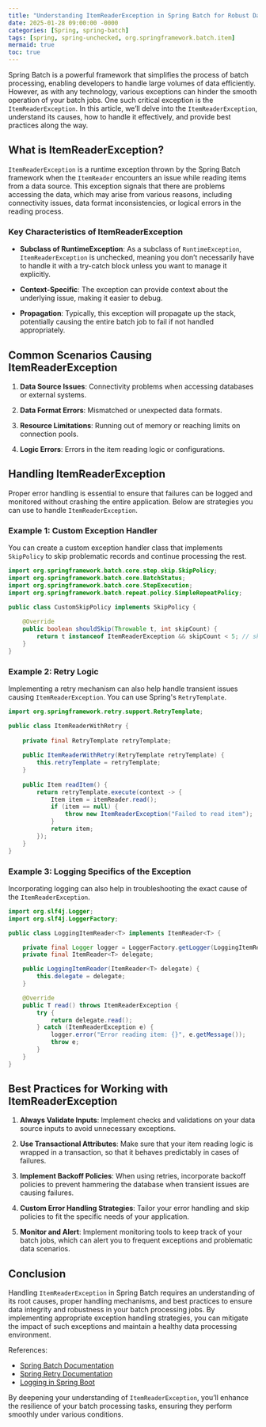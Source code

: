 ```yaml
---
title: "Understanding ItemReaderException in Spring Batch for Robust Data Processing"
date: 2025-01-28 09:00:00 -0000
categories: [Spring, spring-batch]
tags: [spring, spring-unchecked, org.springframework.batch.item]
mermaid: true
toc: true
---
```



Spring Batch is a powerful framework that simplifies the process of batch processing, enabling developers to handle large volumes of data efficiently. However, as with any technology, various exceptions can hinder the smooth operation of your batch jobs. One such critical exception is the `ItemReaderException`. In this article, we’ll delve into the `ItemReaderException`, understand its causes, how to handle it effectively, and provide best practices along the way.

## What is ItemReaderException?

`ItemReaderException` is a runtime exception thrown by the Spring Batch framework when the `ItemReader` encounters an issue while reading items from a data source. This exception signals that there are problems accessing the data, which may arise from various reasons, including connectivity issues, data format inconsistencies, or logical errors in the reading process.

### Key Characteristics of ItemReaderException

- **Subclass of RuntimeException**: As a subclass of `RuntimeException`, `ItemReaderException` is unchecked, meaning you don’t necessarily have to handle it with a try-catch block unless you want to manage it explicitly.
  
- **Context-Specific**: The exception can provide context about the underlying issue, making it easier to debug.

- **Propagation**: Typically, this exception will propagate up the stack, potentially causing the entire batch job to fail if not handled appropriately.

## Common Scenarios Causing ItemReaderException

1. **Data Source Issues**: Connectivity problems when accessing databases or external systems.
   
2. **Data Format Errors**: Mismatched or unexpected data formats.

3. **Resource Limitations**: Running out of memory or reaching limits on connection pools.

4. **Logic Errors**: Errors in the item reading logic or configurations.

## Handling ItemReaderException

Proper error handling is essential to ensure that failures can be logged and monitored without crashing the entire application. Below are strategies you can use to handle `ItemReaderException`.

### Example 1: Custom Exception Handler

You can create a custom exception handler class that implements `SkipPolicy` to skip problematic records and continue processing the rest.

```java
import org.springframework.batch.core.step.skip.SkipPolicy;
import org.springframework.batch.core.BatchStatus;
import org.springframework.batch.core.StepExecution;
import org.springframework.batch.repeat.policy.SimpleRepeatPolicy;

public class CustomSkipPolicy implements SkipPolicy {
    
    @Override
    public boolean shouldSkip(Throwable t, int skipCount) {
        return t instanceof ItemReaderException && skipCount < 5; // skip up to 5 times
    }
}
```

### Example 2: Retry Logic

Implementing a retry mechanism can also help handle transient issues causing `ItemReaderException`. You can use Spring's `RetryTemplate`.

```java
import org.springframework.retry.support.RetryTemplate;

public class ItemReaderWithRetry {
    
    private final RetryTemplate retryTemplate;
    
    public ItemReaderWithRetry(RetryTemplate retryTemplate) {
        this.retryTemplate = retryTemplate;
    }
    
    public Item readItem() {
        return retryTemplate.execute(context -> {
            Item item = itemReader.read();
            if (item == null) {
                throw new ItemReaderException("Failed to read item");
            }
            return item;
        });
    }
}
```

### Example 3: Logging Specifics of the Exception

Incorporating logging can also help in troubleshooting the exact cause of the `ItemReaderException`.

```java
import org.slf4j.Logger;
import org.slf4j.LoggerFactory;

public class LoggingItemReader<T> implements ItemReader<T> {

    private final Logger logger = LoggerFactory.getLogger(LoggingItemReader.class);
    private final ItemReader<T> delegate;

    public LoggingItemReader(ItemReader<T> delegate) {
        this.delegate = delegate;
    }

    @Override
    public T read() throws ItemReaderException {
        try {
            return delegate.read();
        } catch (ItemReaderException e) {
            logger.error("Error reading item: {}", e.getMessage());
            throw e;
        }
    }
}
```

## Best Practices for Working with ItemReaderException

1. **Always Validate Inputs**: Implement checks and validations on your data source inputs to avoid unnecessary exceptions.

2. **Use Transactional Attributes**: Make sure that your item reading logic is wrapped in a transaction, so that it behaves predictably in cases of failures.

3. **Implement Backoff Policies**: When using retries, incorporate backoff policies to prevent hammering the database when transient issues are causing failures.

4. **Custom Error Handling Strategies**: Tailor your error handling and skip policies to fit the specific needs of your application.

5. **Monitor and Alert**: Implement monitoring tools to keep track of your batch jobs, which can alert you to frequent exceptions and problematic data scenarios.

## Conclusion

Handling `ItemReaderException` in Spring Batch requires an understanding of its root causes, proper handling mechanisms, and best practices to ensure data integrity and robustness in your batch processing jobs. By implementing appropriate exception handling strategies, you can mitigate the impact of such exceptions and maintain a healthy data processing environment.

References:
- [Spring Batch Documentation](https://docs.spring.io/spring-batch/docs/current/reference/html/index.html)
- [Spring Retry Documentation](https://docs.spring.io/spring-retry/docs/current/reference/html/)
- [Logging in Spring Boot](https://spring.io/guides/gs/handling-form-submission/) 

By deepening your understanding of `ItemReaderException`, you’ll enhance the resilience of your batch processing tasks, ensuring they perform smoothly under various conditions.